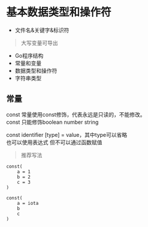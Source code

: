 # 基本数据类型和操作符

- 文件名&关键字&标识符
> 大写变量可导出
- Go程序结构
- 常量和变量
- 数据类型和操作符
- 字符串类型

## 常量
const 常量使用const修饰，代表永远是只读的，不能修改。<br>
const 只能修饰boolean number string

const identifier [type] = value，其中type可以省略<br>
也可以使用表达式 但不可以通过函数赋值

>推荐写法

    const(
        a = 1
        b = 2
        c = 3
    )

    const(
        a = iota
        b
        c
    )